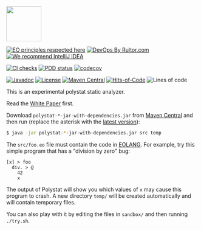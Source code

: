 <img src="https://www.polystat.org/logo.svg" height="92px"/>

[![EO principles respected here](https://www.elegantobjects.org/badge.svg)](https://www.elegantobjects.org)
[![DevOps By Rultor.com](http://www.rultor.com/b/polystat/polystat)](http://www.rultor.com/p/polystat/polystat)
[![We recommend IntelliJ IDEA](https://www.elegantobjects.org/intellij-idea.svg)](https://www.jetbrains.com/idea/)

[![CI checks](https://github.com/polystat/polystat/actions/workflows/mvn.yml/badge.svg)](https://github.com/polystat/polystat/actions/workflows/mvn.yml)
[![PDD status](http://www.0pdd.com/svg?name=polystat/polystat)](http://www.0pdd.com/p?name=polystat/polystat)
[![codecov](https://codecov.io/gh/polystat/polystat/branch/master/graph/badge.svg)](https://codecov.io/gh/polystat/polystat)

[![Javadoc](http://www.javadoc.io/badge/org.polystat/polystat.svg)](http://www.javadoc.io/doc/org.polystat/polystat)
[![License](https://img.shields.io/badge/license-MIT-green.svg)](https://github.com/polystat/polystat/blob/master/LICENSE.txt)
[![Maven Central](https://img.shields.io/maven-central/v/org.polystat/polystat.svg)](https://maven-badges.herokuapp.com/maven-central/org.polystat/polystat)
[![Hits-of-Code](https://hitsofcode.com/github/polystat/polystat)](https://hitsofcode.com/view/github/polystat/polystat)
![Lines of code](https://img.shields.io/tokei/lines/github/polystat/polystat)

This is an experimental polystat static analyzer.

Read the [White Paper](https://www.polystat.org/wp.pdf) first.

Download `polystat-*-jar-with-dependencies.jar` 
from [Maven Central](https://search.maven.org/artifact/org.polystat/polystat) 
and then run (replace the asterisk with the 
[latest version](https://repo.maven.apache.org/maven2/org/polystat/polystat/)):

```bash
$ java -jar polystat-*-jar-with-dependencies.jar src temp
```

The `src/foo.eo` file must contain the code in [EOLANG](https://www.eolang.org).
For example, try this simple program that has a "division by zero" bug:

```
[x] > foo
  div. > @
    42
    x
```

The output of Polystat will show you which values of `x` may cause
this program to crash. A new directory `temp/` will be created
automatically and will contain temporary files.

You can also play with it by editing the files in `sandbox/`
and then running `./try.sh`.
